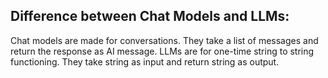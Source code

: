 ## Difference between Chat Models and LLMs:
Chat models are made for conversations. They take a list of messages and return the response as AI message.
LLMs are for one-time string to string functioning. They take string as input and return string as output.